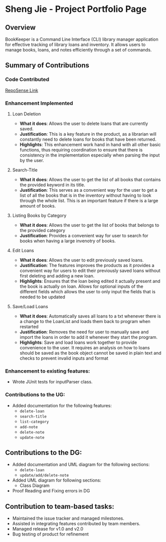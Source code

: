 # Sheng Jie - Project Portfolio Page

## Overview

BookKeeper is a Command Line Interface (CLI) library manager application for effective tracking of library loans and inventory. It allows users to manage books, loans, and notes efficiently through a set of commands.

## Summary of Contributions

### Code Contributed
[RepoSense Link](https://nus-cs2113-ay2425s2.github.io/tp-dashboard/?search=shengjie13245&breakdown=true)

### Enhancement Implemented
1. Loan Deletion
    * **What it does**: Allows the user to delete loans that are currently saved.
    * **Justification**: This is a key feature in the product, as a librarian will constantly need to delete loans for books that have been returned.
    * **Highlights**: This enhancement work hand in hand with all other basic functions, thus requiring coordination to ensure that there is consistency in the implementation especially when parsing the input by the user.

2. Search-Title
    * **What it does**: Allows the user to get the list of all books that contains the provided keyword in its title.
    * **Justification**: This serves as a convenient way for the user to get a list of all the books that is in the inventory without having to look through the whole list. This is an important feature if there is a large amount of books. 

3. Listing Books by Category
    * **What it does**: Allows the user to get the list of books that belongs to the provided category
    * **Justification**: Provides a convenient way for user to search for books when having a large invenotry of books.

4. Edit Loans
    * **What it does**: Allows the user to edit previously saved loans.
    * **Justification**: The features improves the products as it provides a convenient way for users to edit their previously saved loans without first deleting and adding a new loan.
    * **Highlights**: Ensures that the loan being edited it actually present and the book is actually on loan. Allows for optional inputs of the different fields which allows the user to only input the fields that is needed to be updated

5. Save/Load Loans
    * **What it does**: Automatically saves all loans to a txt whenever there is a change to the LoanList and loads them back to program when restarted
    * **Justification**: Removes the need for user to manually save and import the loans in order to add it whenever they start the program.
    * **Highlights**: Save and load loans work together to provide convenience to the user. It requires an analysis on how to loans should be saved as the book object cannot be saved in plain text and checks to prevent invalid inputs and format

### Enhancement to existing features:
- Wrote JUnit tests for inputParser class.

### Contributions to the UG:
- Added documentation for the following features:
    - `delete-loan`
    - `search-title`
    - `list-category`
    - `add-note`
    - `delete-note`
    - `update-note`

## Contributions to the DG:
- Added documentation and UML diagram for the following sections:
    - `delete-loan`
    - `update/add/delete-note`
- Added UML diagram for following sections:
    - Class Diagram
- Proof Reading and Fixing errors in DG

## Contribution to team-based tasks:
- Maintained the issue tracker and managed milestones.
- Assisted in integrating features contributed by team members.
- Managed release for v1.0 and v2.0
- Bug testing of product for refinement
